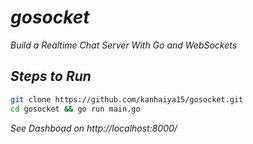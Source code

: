 # _gosocket_

_Build a Realtime Chat Server With Go and WebSockets_

## _Steps to Run_

```sh
git clone https://github.com/kanhaiya15/gosocket.git
cd gosocket && go run main.go

```

_See Dashboad on http://localhost:8000/_
